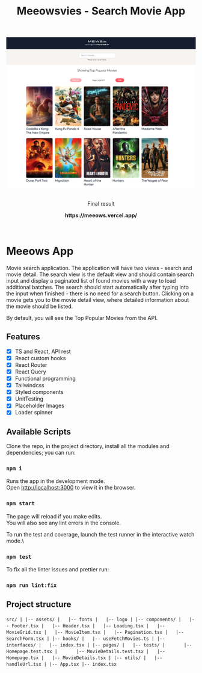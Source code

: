 <div align="center">
  <h1> Meeowsvies - Search Movie App </h1>
  <br><br>
  <img src=".github/meeowsvies.png">
  <br>
  <br>
  <p> Final result </p>
  <p><strong> https://meeows.vercel.app/ </strong></p>
  <br>
</div>

# Meeows App

Movie search application. The application will have two views - search and movie detail. The search view is the default view and should contain search input and display a paginated list of found movies with a way to load additional batches. The search should start automatically after typing into the input when finished - there is no need for a search button. Clicking on a movie gets you to the movie detail view, where detailed information about the movie should be listed.

By default, you will see the Top Popular Movies from the API.

## Features

-   [x] TS and React, API rest
-   [x] React custom hooks
-   [x] React Router
-   [x] React Query
-   [x] Functional programming
-   [x] Tailwindcss
-   [x] Styled components
-   [x] UnitTesting
-   [x] Placeholder Images
-   [x] Loader spinner

## Available Scripts

Clone the repo, in the project directory, install all the modules and dependencies; you can run:

### `npm i`

Runs the app in the development mode.\
Open [http://localhost:3000](http://localhost:3000) to view it in the browser.

### `npm start`

The page will reload if you make edits.\
You will also see any lint errors in the console.

To run the test and coverage, launch the test runner in the interactive watch mode.\

### `npm test`

To fix all the linter issues and prettier run:

### `npm run lint:fix`

## Project structure

`src/
|
|-- assets/
|   |-- fonts
|   |-- logo
|
|-- components/
|   |-- Footer.tsx
|   |-- Header.tsx
|   |-- Loading.tsx
|   |-- MovieGrid.tsx
|   |-- MovieItem.tsx
|   |-- Pagination.tsx
|   |-- SearchForm.tsx
|
|-- hooks/
|   |-- useFetchMovies.ts
|
|-- interfaces/
|   |-- index.tsx
|
|-- pages/
|   |-- tests/
|       |-- Homepage.test.tsx
|       |-- MovieDetails.test.tsx
|   |-- Homepage.tsx
|   |-- MovieDetails.tsx
|
|-- utils/
|   |-- handleUrl.tsx
|
|-- App.tsx
|-- index.tsx`
